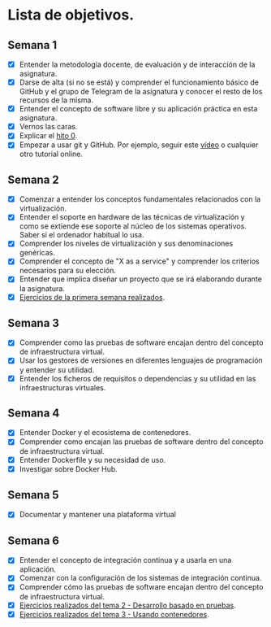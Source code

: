 # Lista de objetivos.

## Semana 1

- [x] Entender la metodología docente, de evaluación y de interacción de la asignatura.
- [x] Darse de alta (si no se está) y comprender el funcionamiento básico de GitHub y el grupo de Telegram de la asignatura y conocer el resto de los recursos de la misma.
- [x] Entender el concepto de software libre y su aplicación práctica en esta asignatura.
- [x] Vernos las caras.
- [x] Explicar el [hito 0](http://jj.github.io/IV/documentos/proyecto/0.Repositorio).
- [x] Empezar a usar git y GitHub. Por ejemplo, seguir este [vídeo](https://www.youtube.com/watch?v=gmXyJI01qa8) o cualquier otro tutorial online.

## Semana 2

- [x] Comenzar a entender los conceptos fundamentales relacionados con la virtualización.
- [x] Entender el soporte en hardware de las técnicas de virtualización y como se extiende ese soporte al núcleo de los sistemas operativos. Saber si el ordenador habitual lo usa.
- [x] Comprender los niveles de virtualización y sus denominaciones genéricas.
- [x] Comprender el concepto de "X as a service" y comprender los criterios necesarios para su elección.
- [x] Entender que implica diseñar un proyecto que se irá elaborando durante la asignatura.
- [x] [Ejercicios de la primera semana realizados](https://github.com/rauldpm/Ejercicios-IV-20-21/blob/main/docs/semana1.md).

## Semana 3

- [x] Comprender como las pruebas de software encajan dentro del concepto de infraestructura virtual.
- [x] Usar los gestores de versiones en diferentes lenguajes de programación y entender su utilidad.
- [x] Entender los ficheros de requisitos o dependencias y su utilidad en las infraestructuras virtuales.

## Semana 4

- [x] Entender Docker y el ecosistema de contenedores.
- [x] Comprender como encajan las pruebas de software dentro del concepto de infraestructura virtual.
- [x] Entender Dockerfile y su necesidad de uso.
- [x] Investigar sobre Docker Hub.

## Semana 5

- [x] Documentar y mantener una plataforma virtual

## Semana 6

- [x] Entender el concepto de integración continua y a usarla en una aplicación.
- [x] Comenzar con la configuración de los sistemas de integración continua.
- [x] Comprender cómo las pruebas de software encajan dentro del concepto de infraestructura virtual.
- [x] [Ejercicios realizados del tema 2 - Desarrollo basado en pruebas](https://github.com/rauldpm/Ejercicios-IV-20-21/blob/main/docs/tema2.md).
- [x] [Ejercicios realizados del tema 3 - Usando contenedores](https://github.com/rauldpm/Ejercicios-IV-20-21/blob/main/docs/tema3.md).